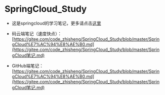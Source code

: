 # SpringCloud_Study
* 这是springcloud的学习笔记，更多请点击[这里](SpringCloud笔记.md)

* 码云端笔记（速度快点）：[https://gitee.com/code_zhisheng/SpringCloud_Study/blob/master/SpringCloud%E7%AC%94%E8%AE%B0.md](https://gitee.com/code_zhisheng/SpringCloud_Study/blob/master/SpringCloud笔记.md)

* GitHub端笔记：[https://gitee.com/code_zhisheng/SpringCloud_Study/blob/master/SpringCloud%E7%AC%94%E8%AE%B0.md](https://gitee.com/code_zhisheng/SpringCloud_Study/blob/master/SpringCloud笔记.md)

